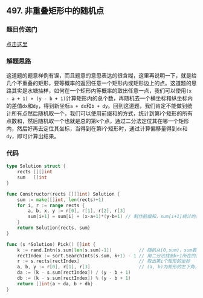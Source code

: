 ## 497. 非重叠矩形中的随机点

### 题目传送门

[点击这里](https://leetcode.cn/problems/random-point-in-non-overlapping-rectangles/)

### 解题思路

这道题的题意样例有误，而且题意的意思表达的很含糊，这里再说明一下，就是给几个不重叠的矩形，要等概率的返回任意一个矩形内或矩形边上的点。这道题的思路其实是水塘抽样，如何在一个矩形内等概率的取出任意一点，我们可以使用`(x - a + 1) × (y - b + 1)`计算矩形内的总个数，再随机去一个横坐标和纵坐标内的差值`dx`和`dy`，得到新坐标`a + dx`和`b + dy`。回到这道题，我们肯定不能做到统计所有点然后随机取一个，我们可以使用前缀和的方式，统计到第i个矩形的所有点数和，然后随机取一个也就是总的第k个点，通过二分法定位其在哪一个矩形内，然后好再去定位其坐标，当得到在第i个矩形时，通过计算偏移量得到`dx`和`dy`，即可计算出结果。

### 代码

```go
type Solution struct {
	rects [][]int
	sum   []int
}

func Constructor(rects [][]int) Solution {
	sum := make([]int, len(rects)+1)
	for i, r := range rects {
		a, b, x, y := r[0], r[1], r[2], r[3]
		sum[i+1] = sum[i] + (x-a+1)*(y-b+1) // 制作前缀和，sum[i+1]统计的是到第i个矩阵，共有多少个点
	}
	return Solution{rects, sum}
}

func (s *Solution) Pick() []int {
	k := rand.Intn(s.sum[len(s.sum)-1])          // 随机从[0,sum)，sum表示总和，即前缀和的最后一项
	rectIndex := sort.SearchInts(s.sum, k+1) - 1 // 用二分法找到k+1所在的插入索引，用k+1是因为k的随机取值在[0,sum)，最后要-1是因为sum的长度比rects要长1，或者说rects[i]对前缀和造成的影响在sum[i+1]，这里用i表示rectIndex
	r := s.rects[rectIndex]                      // 取出第i个矩形的坐标
	a, b, y := r[0], r[1], r[3]                  // (a, b)为矩形的左下角，这里计算偏移量da和db，假设矩形内有m*n个点，我们找第i个点，他们横坐标偏移量计算可以为i/n，纵坐标偏移量可以为i%n
	da := (k - s.sum[rectIndex]) / (y - b + 1)
	db := (k - s.sum[rectIndex]) % (y - b + 1)
	return []int{a + da, b + db}
}

```